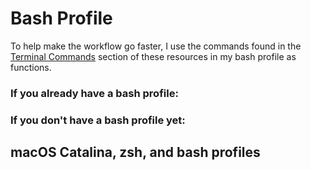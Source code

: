 # Bash Profile

To help make the workflow go faster, I use the commands found in the [Terminal Commands](https://github.com/iMatthewCM/RollYourOwnConfigProfile/tree/master/Terminal%20Commands) section of these resources in my bash profile as functions.

### If you already have a bash profile:

<instructions to come>

### If you don't have a bash profile yet:

<instructions to come>

## macOS Catalina, zsh, and bash profiles

<instructions to come>
